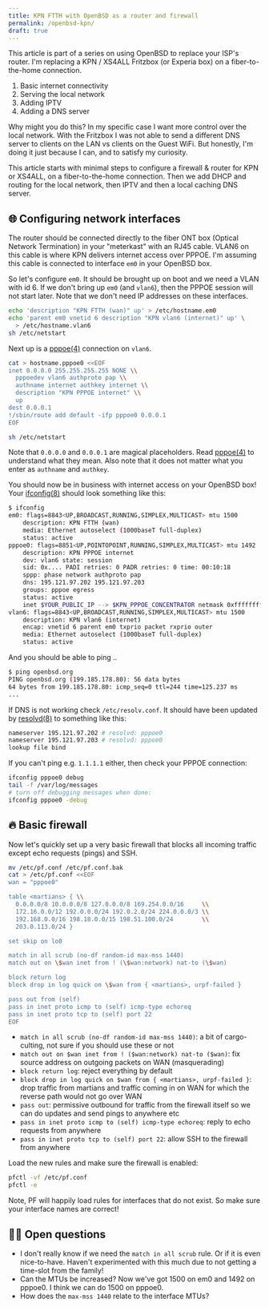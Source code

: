 ```yaml
---
title: KPN FTTH with OpenBSD as a router and firewall
permalink: /openbsd-kpn/
draft: true
---
```


This article is part of a series on using OpenBSD to replace your ISP's router.
I'm replacing a KPN / XS4ALL Fritzbox (or Experia box) on a fiber-to-the-home
connection.

1. Basic internet connectivity
1. Serving the local network
1. Adding IPTV
1. Adding a DNS server

Why might you do this? In my specific case I want more control over the local
network. With the Fritzbox I was not able to send a different DNS server to
clients on the LAN vs clients on the Guest WiFi. But honestly, I'm doing it just
because I can, and to satisfy my curiosity.

This article starts with minimal steps to configure a firewall & router for KPN
or XS4ALL, on a fiber-to-the-home connection. Then we add DHCP and routing for
the local network, then IPTV and then a local caching DNS server.

## 🌐 Configuring network interfaces

The router should be connected directly to the fiber ONT box (Optical Network
Termination) in your "meterkast" with an RJ45 cable. VLAN6 on this cable is
where KPN delivers internet access over PPPOE. I'm assuming this cable is
connected to interface `em0` in your OpenBSD box.

So let's configure `em0`. It should be brought up on boot and we need a VLAN
with id 6. If we don't bring up `em0` (and `vlan6`), then the PPPOE session will
not start later. Note that we don't need IP addresses on these interfaces.

```sh
echo 'description "KPN FTTH (wan)" up' > /etc/hostname.em0
echo 'parent em0 vnetid 6 description "KPN vlan6 (internet)" up' \
  > /etc/hostname.vlan6
sh /etc/netstart
```

Next up is a [pppoe(4)](https://man.openbsd.org/pppoe.4) connection on `vlan6`.

```sh
cat > hostname.pppoe0 <<EOF
inet 0.0.0.0 255.255.255.255 NONE \\
  pppoedev vlan6 authproto pap \\
  authname internet authkey internet \\
  description "KPN PPPOE internet" \\
  up
dest 0.0.0.1
!/sbin/route add default -ifp pppoe0 0.0.0.1
EOF

sh /etc/netstart
```

Note that `0.0.0.0` and `0.0.0.1` are magical placeholders. Read
[pppoe(4)](https://man.openbsd.org/pppoe.4) to understand what they mean. Also
note that it does not matter what you enter as `authname` and `authkey`.

You should now be in business with internet access on your OpenBSD box! Your
[ifconfig(8)](https://man.openbsd.org/ifconfig.8) should look something like
this:

```sh
$ ifconfig
em0: flags=8843<UP,BROADCAST,RUNNING,SIMPLEX,MULTICAST> mtu 1500
	description: KPN FTTH (wan)
	media: Ethernet autoselect (1000baseT full-duplex)
	status: active
pppoe0: flags=8851<UP,POINTOPOINT,RUNNING,SIMPLEX,MULTICAST> mtu 1492
	description: KPN PPPOE internet
	dev: vlan6 state: session
	sid: 0x.... PADI retries: 0 PADR retries: 0 time: 00:10:18
	sppp: phase network authproto pap
	dns: 195.121.97.202 195.121.97.203
	groups: pppoe egress
	status: active
	inet $YOUR_PUBLIC_IP --> $KPN_PPPOE_CONCENTRATOR netmask 0xffffffff
vlan6: flags=8843<UP,BROADCAST,RUNNING,SIMPLEX,MULTICAST> mtu 1500
	description: KPN vlan6 (internet)
	encap: vnetid 6 parent em0 txprio packet rxprio outer
	media: Ethernet autoselect (1000baseT full-duplex)
	status: active
```

And you should be able to ping ..

```sh
$ ping openbsd.org
PING openbsd.org (199.185.178.80): 56 data bytes
64 bytes from 199.185.178.80: icmp_seq=0 ttl=244 time=125.237 ms
...
```

If DNS is not working check `/etc/resolv.conf`. It should have been updated by
[resolvd(8)](https://man.openbsd.org/resolvd.8) to something like this:

```sh
nameserver 195.121.97.202 # resolvd: pppoe0
nameserver 195.121.97.203 # resolvd: pppoe0
lookup file bind
```

If you can't ping e.g. `1.1.1.1` either, then check your PPPOE connection:

```sh
ifconfig pppoe0 debug
tail -f /var/log/messages
# turn off debugging messages when done:
ifconfig pppoe0 -debug
```

## 🔥 Basic firewall

Now let's quickly set up a very basic firewall that blocks all incoming traffic
except echo requests (pings) and SSH.

```sh
mv /etc/pf.conf /etc/pf.conf.bak
cat > /etc/pf.conf <<EOF
wan = "pppoe0"

table <martians> { \\
  0.0.0.0/8 10.0.0.0/8 127.0.0.0/8 169.254.0.0/16     \\
  172.16.0.0/12 192.0.0.0/24 192.0.2.0/24 224.0.0.0/3 \\
  192.168.0.0/16 198.18.0.0/15 198.51.100.0/24        \\
  203.0.113.0/24 }

set skip on lo0

match in all scrub (no-df random-id max-mss 1440)
match out on \$wan inet from ! (\$wan:network) nat-to (\$wan)

block return log
block drop in log quick on \$wan from { <martians>, urpf-failed }

pass out from (self)
pass in inet proto icmp to (self) icmp-type echoreq
pass in inet proto tcp to (self) port 22
EOF
```

- `match in all scrub (no-df random-id max-mss 1440)`: a bit of cargo-culting,
  not sure if you should use these or not
- `match out on $wan inet from ! ($wan:network) nat-to ($wan)`: fix source
  address on outgoing packets on WAN (masquerading)
- `block return log`: reject everything by default
- `block drop in log quick on $wan from { <martians>, urpf-failed }`: drop
  traffic from martians and traffic coming in on WAN for which the reverse path
  would not go over WAN
- `pass out`: permissive outbound for traffic from the firewall itself so we can
  do updates and send pings to anywhere etc
- `pass in inet proto icmp to (self) icmp-type echoreq`: reply to echo requests
  from anywhere
- `pass in inet proto tcp to (self) port 22`: allow SSH to the
  firewall from anywhere

Load the new rules and make sure the firewall is enabled:

```sh
pfctl -vf /etc/pf.conf
pfctl -e
```

Note, PF will happily load rules for interfaces that do not exist. So make sure
your interface names are correct!

## 🤷‍♂️ Open questions

- I don't really know if we need the `match in all scrub` rule. Or if it is even
  nice-to-have. Haven't experimented with this much due to not getting a
  time-slot from the family!
- Can the MTUs be increased? Now we've got 1500 on em0 and 1492 on pppoe0. I
  think we can do 1500 on pppoe0.
- How does the `max-mss 1440` relate to the interface MTUs?
